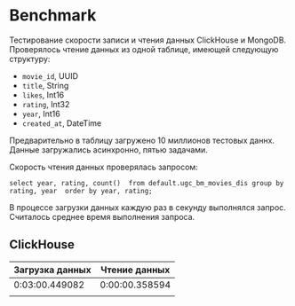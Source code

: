 # Benchmark

Тестирование скорости записи и чтения данных ClickHouse и MongoDB.
Проверялось чтение данных из одной таблице, имеющей следующую структуру:

* `movie_id`, UUID
* `title`, String
* `likes`, Int16
* `rating`, Int32
* `year`, Int16
* `created_at`, DateTime

Предварительно в таблицу загружено 10 миллионов тестовых даннх. 
Данные загружались асинхронно, пятью задачами.

Скорость чтения данных проверялась запросом:

```
select year, rating, count()  from default.ugc_bm_movies_dis group by rating, year  order by year, rating;
```
В процессе загрузки данных каждую раз в секунду выполнялся запрос. Считалось среднее время выполнения запроса.

## ClickHouse

| Загрузка данных | Чтение данных  |
| --------------- | -------------- |
| 0:03:00.449082  | 0:00:00.358594 |
|                 |                |

